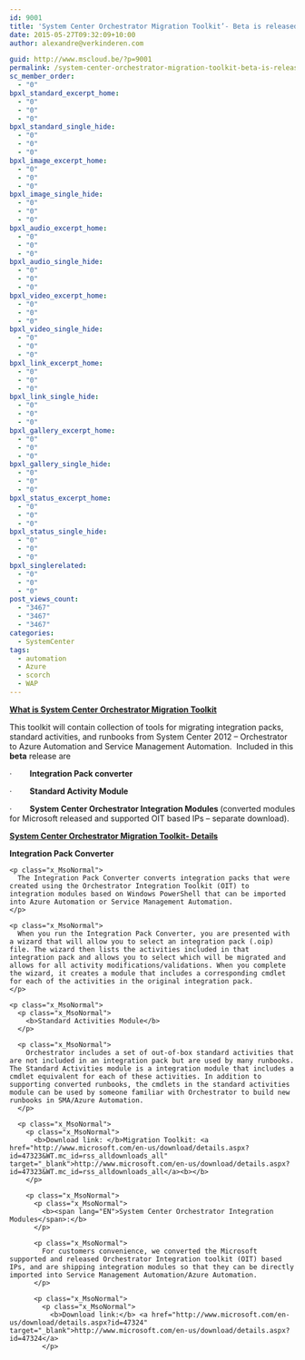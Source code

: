 ```yaml
---
id: 9001
title: 'System Center Orchestrator Migration Toolkit’- Beta is released'
date: 2015-05-27T09:32:09+10:00
author: alexandre@verkinderen.com

guid: http://www.mscloud.be/?p=9001
permalink: /system-center-orchestrator-migration-toolkit-beta-is-released/
sc_member_order:
  - "0"
bpxl_standard_excerpt_home:
  - "0"
  - "0"
  - "0"
bpxl_standard_single_hide:
  - "0"
  - "0"
  - "0"
bpxl_image_excerpt_home:
  - "0"
  - "0"
  - "0"
bpxl_image_single_hide:
  - "0"
  - "0"
  - "0"
bpxl_audio_excerpt_home:
  - "0"
  - "0"
  - "0"
bpxl_audio_single_hide:
  - "0"
  - "0"
  - "0"
bpxl_video_excerpt_home:
  - "0"
  - "0"
  - "0"
bpxl_video_single_hide:
  - "0"
  - "0"
  - "0"
bpxl_link_excerpt_home:
  - "0"
  - "0"
  - "0"
bpxl_link_single_hide:
  - "0"
  - "0"
  - "0"
bpxl_gallery_excerpt_home:
  - "0"
  - "0"
  - "0"
bpxl_gallery_single_hide:
  - "0"
  - "0"
  - "0"
bpxl_status_excerpt_home:
  - "0"
  - "0"
  - "0"
bpxl_status_single_hide:
  - "0"
  - "0"
  - "0"
bpxl_singlerelated:
  - "0"
  - "0"
  - "0"
post_views_count:
  - "3467"
  - "3467"
  - "3467"
categories:
  - SystemCenter
tags:
  - automation
  - Azure
  - scorch
  - WAP
---
```

<p class="x_MsoNormal">
  <b><u>What is System Center Orchestrator Migration Toolkit</u></b>
</p>

<p class="x_MsoNormal">
  This toolkit will contain collection of tools for migrating integration packs, standard activities, and runbooks from System Center 2012 – Orchestrator to Azure Automation and Service Management Automation.  Included in this <b>beta</b> release are
</p>

<p class="x_MsoListParagraph">
  ·        <b>Integration Pack converter</b>
</p>

<p class="x_MsoListParagraph">
  ·        <b>Standard Activity Module</b>
</p>

<p class="x_MsoListParagraph">
  ·        <b><span lang="EN">System Center Orchestrator Integration Modules </span></b>(converted modules for Microsoft released and supported OIT based IPs &#8211; separate download).
</p>

<p class="x_MsoNormal">
  <p class="x_MsoNormal">
    <b><u>System Center Orchestrator Migration Toolkit- Details</u></b>
  </p>
  
  <p class="x_MsoNormal">
    <p class="x_MsoNormal">
      <b>Integration Pack Converter</b>
    </p>
    
    <p class="x_MsoNormal">
      The Integration Pack Converter converts integration packs that were created using the Orchestrator Integration Toolkit (OIT) to integration modules based on Windows PowerShell that can be imported into Azure Automation or Service Management Automation.
    </p>
    
    <p class="x_MsoNormal">
      When you run the Integration Pack Converter, you are presented with a wizard that will allow you to select an integration pack (.oip) file. The wizard then lists the activities included in that integration pack and allows you to select which will be migrated and allows for all activity modifications/validations. When you complete the wizard, it creates a module that includes a corresponding cmdlet for each of the activities in the original integration pack.
    </p>
    
    <p class="x_MsoNormal">
      <p class="x_MsoNormal">
        <b>Standard Activities Module</b>
      </p>
      
      <p class="x_MsoNormal">
        Orchestrator includes a set of out-of-box standard activities that are not included in an integration pack but are used by many runbooks. The Standard Activities module is a integration module that includes a cmdlet equivalent for each of these activities. In addition to supporting converted runbooks, the cmdlets in the standard activities module can be used by someone familiar with Orchestrator to build new runbooks in SMA/Azure Automation.
      </p>
      
      <p class="x_MsoNormal">
        <p class="x_MsoNormal">
          <b>Download link: </b>Migration Toolkit: <a href="http://www.microsoft.com/en-us/download/details.aspx?id=47323&WT.mc_id=rss_alldownloads_all" target="_blank">http://www.microsoft.com/en-us/download/details.aspx?id=47323&WT.mc_id=rss_alldownloads_all</a><b></b>
        </p>
        
        <p class="x_MsoNormal">
          <p class="x_MsoNormal">
            <b><span lang="EN">System Center Orchestrator Integration Modules</span>:</b>
          </p>
          
          <p class="x_MsoNormal">
            For customers convenience, we converted the Microsoft supported and released Orchestrator Integration toolkit (OIT) based IPs, and are shipping integration modules so that they can be directly imported into Service Management Automation/Azure Automation.
          </p>
          
          <p class="x_MsoNormal">
            <p class="x_MsoNormal">
              <b>Download link:</b> <a href="http://www.microsoft.com/en-us/download/details.aspx?id=47324" target="_blank">http://www.microsoft.com/en-us/download/details.aspx?id=47324</a>
            </p>
